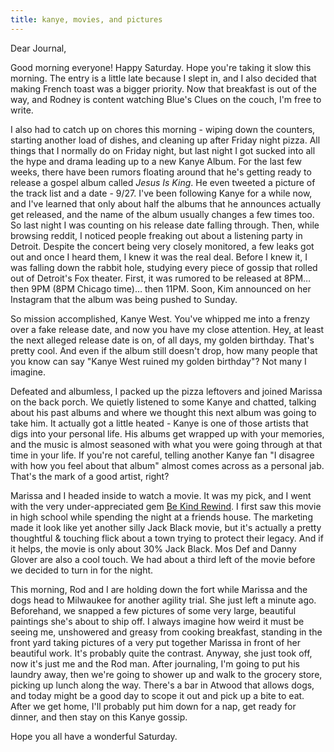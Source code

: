```yaml
---
title: kanye, movies, and pictures
---
```


Dear Journal,

Good morning everyone! Happy Saturday. Hope you're taking it slow this
morning. The entry is a little late because I slept in, and I also
decided that making French toast was a bigger priority. Now that
breakfast is out of the way, and Rodney is content watching Blue's Clues
on the couch, I'm free to write.

I also had to catch up on chores this morning - wiping down the
counters, starting another load of dishes, and cleaning up after Friday
night pizza. All things that I normally do on Friday night, but last
night I got sucked into all the hype and drama leading up to a new Kanye
Album. For the last few weeks, there have been rumors floating around
that he's getting ready to release a gospel album called *Jesus Is
King*. He even tweeted a picture of the track list and a date - 9/27.
I've been following Kanye for a while now, and I've learned that only
about half the albums that he announces actually get released, and the
name of the album usually changes a few times too. So last night I was
counting on his release date falling through. Then, while browsing
reddit, I noticed people freaking out about a listening party in
Detroit. Despite the concert being very closely monitored, a few leaks
got out and once I heard them, I knew it was the real deal. Before I
knew it, I was falling down the rabbit hole, studying every piece of
gossip that rolled out of Detroit's Fox theater. First, it was rumored
to be released at 8PM… then 9PM (8PM Chicago time)… then 11PM. Soon, Kim
announced on her Instagram that the album was being pushed to Sunday.

So mission accomplished, Kanye West. You've whipped me into a frenzy
over a fake release date, and now you have my close attention. Hey, at
least the next alleged release date is on, of all days, my golden
birthday. That's pretty cool. And even if the album still doesn't drop,
how many people that you know can say "Kanye West ruined my golden
birthday"? Not many I imagine.

Defeated and albumless, I packed up the pizza leftovers and joined
Marissa on the back porch. We quietly listened to some Kanye and
chatted, talking about his past albums and where we thought this next
album was going to take him. It actually got a little heated - Kanye is
one of those artists that digs into your personal life. His albums get
wrapped up with your memories, and the music is almost seasoned with
what you were going through at that time in your life. If you're not
careful, telling another Kanye fan "I disagree with how you feel about
that album" almost comes across as a personal jab. That's the mark of a
good artist, right?

Marissa and I headed inside to watch a movie. It was my pick, and I went
with the very under-appreciated gem [Be Kind Rewind]. I first saw this
movie in high school while spending the night at a friends house. The
marketing made it look like yet another silly Jack Black movie, but it's
actually a pretty thoughtful & touching flick about a town trying to
protect their legacy. And if it helps, the movie is only about 30% Jack
Black. Mos Def and Danny Glover are also a cool touch. We had about a
third left of the movie before we decided to turn in for the night.

This morning, Rod and I are holding down the fort while Marissa and the
dogs head to Milwaukee for another agility trial. She just left a minute
ago. Beforehand, we snapped a few pictures of some very large, beautiful
paintings she's about to ship off. I always imagine how weird it must be
seeing me, unshowered and greasy from cooking breakfast, standing in the
front yard taking pictures of a very put together Marissa in front of
her beautiful work. It's probably quite the contrast. Anyway, she just
took off, now it's just me and the Rod man. After journaling, I'm going
to put his laundry away, then we're going to shower up and walk to the
grocery store, picking up lunch along the way. There's a bar in Atwood
that allows dogs, and today might be a good day to scope it out and pick
up a bite to eat. After we get home, I'll probably put him down for a
nap, get ready for dinner, and then stay on this Kanye gossip.

Hope you all have a wonderful Saturday.

  [Be Kind Rewind]: https://www.youtube.com/watch?v=J7C8nHAAs70


